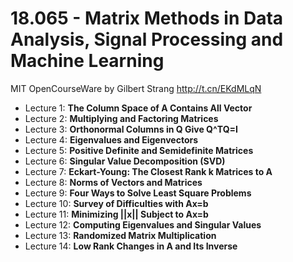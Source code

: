 # 18.065  - Matrix Methods in Data Analysis, Signal Processing and Machine Learning
MIT OpenCourseWare by Gilbert Strang http://t.cn/EKdMLqN

- Lecture 1: **The Column Space of A Contains All Vector**
- Lecture 2: **Multiplying and Factoring Matrices** 
- Lecture 3: **Orthonormal Columns in Q Give Q^TQ=I**
- Lecture 4: **Eigenvalues and Eigenvectors**
- Lecture 5: **Positive Definite and Semidefinite Matrices** 
- Lecture 6: **Singular Value Decomposition (SVD)**
- Lecture 7: **Eckart-Young: The Closest Rank k Matrices to A**
- Lecture 8: **Norms of Vectors and Matrices** 
- Lecture 9: **Four Ways to Solve Least Square Problems** 
- Lecture 10: **Survey of Difficulties with Ax=b**
- Lecture 11: **Minimizing ||x|| Subject to Ax=b**
- Lecture 12: **Computing Eigenvalues and Singular Values** 
- Lecture 13: **Randomized Matrix Multiplication** 
- Lecture 14: **Low Rank Changes in A and Its Inverse** 

